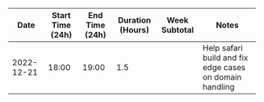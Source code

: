 | Date       | Start Time (24h) | End Time (24h) | Duration (Hours) | Week Subtotal | Notes                                                   |
|------------|------------------|----------------|------------------|---------------|---------------------------------------------------------|
| 2022-12-21 | 18:00            | 19:00          | 1.5              |               | Help safari build and fix edge cases on domain handling |
